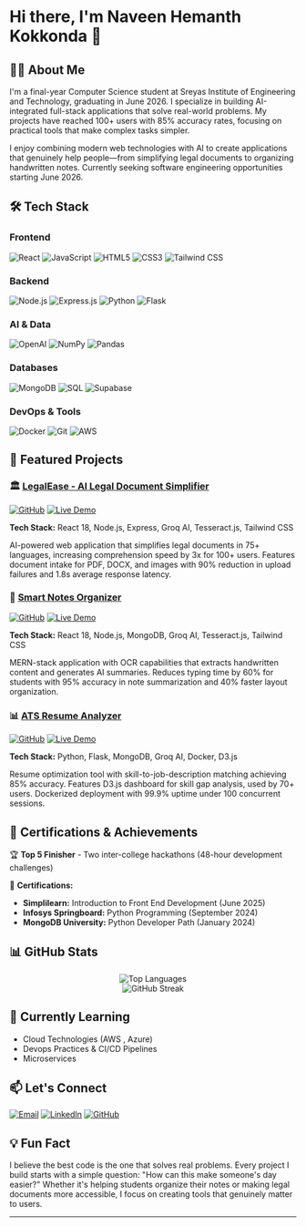 # Hi there, I'm Naveen Hemanth Kokkonda 👋

## 👨‍💻 About Me

I'm a final-year Computer Science student at Sreyas Institute of Engineering and Technology, graduating in June 2026. I specialize in building AI-integrated full-stack applications that solve real-world problems. My projects have reached 100+ users with 85% accuracy rates, focusing on practical tools that make complex tasks simpler.

I enjoy combining modern web technologies with AI to create applications that genuinely help people—from simplifying legal documents to organizing handwritten notes. Currently seeking software engineering opportunities starting June 2026.

## 🛠️ Tech Stack

### Frontend
![React](https://img.shields.io/badge/React-20232A?style=for-the-badge&logo=react&logoColor=61DAFB)
![JavaScript](https://img.shields.io/badge/JavaScript-F7DF1E?style=for-the-badge&logo=javascript&logoColor=black)
![HTML5](https://img.shields.io/badge/HTML5-E34F26?style=for-the-badge&logo=html5&logoColor=white)
![CSS3](https://img.shields.io/badge/CSS3-1572B6?style=for-the-badge&logo=css3&logoColor=white)
![Tailwind CSS](https://img.shields.io/badge/Tailwind_CSS-38B2AC?style=for-the-badge&logo=tailwind-css&logoColor=white)

### Backend
![Node.js](https://img.shields.io/badge/Node.js-43853D?style=for-the-badge&logo=node.js&logoColor=white)
![Express.js](https://img.shields.io/badge/Express.js-404D59?style=for-the-badge)
![Python](https://img.shields.io/badge/Python-3776AB?style=for-the-badge&logo=python&logoColor=white)
![Flask](https://img.shields.io/badge/Flask-000000?style=for-the-badge&logo=flask&logoColor=white)

### AI & Data
![OpenAI](https://img.shields.io/badge/OpenAI-412991?style=for-the-badge&logo=openai&logoColor=white)
![NumPy](https://img.shields.io/badge/numpy-%23013243.svg?style=for-the-badge&logo=numpy&logoColor=white)
![Pandas](https://img.shields.io/badge/pandas-%23150458.svg?style=for-the-badge&logo=pandas&logoColor=white)

### Databases
![MongoDB](https://img.shields.io/badge/MongoDB-4EA94B?style=for-the-badge&logo=mongodb&logoColor=white)
![SQL](https://img.shields.io/badge/SQL-316192?style=for-the-badge&logo=postgresql&logoColor=white)
![Supabase](https://img.shields.io/badge/Supabase-3ECF8E?style=for-the-badge&logo=supabase&logoColor=white)

### DevOps & Tools
![Docker](https://img.shields.io/badge/Docker-2496ED?style=for-the-badge&logo=docker&logoColor=white)
![Git](https://img.shields.io/badge/Git-F05032?style=for-the-badge&logo=git&logoColor=white)
![AWS](https://img.shields.io/badge/AWS-232F3E?style=for-the-badge&logo=amazon-aws&logoColor=white)

## 🚀 Featured Projects

### 🏛️ [LegalEase - AI Legal Document Simplifier](https://legalease-frontend-ihrt.onrender.com/)
[![GitHub](https://img.shields.io/badge/GitHub-100000?style=for-the-badge&logo=github&logoColor=white)](https://github.com/hemanth090/LegalEase)
[![Live Demo](https://img.shields.io/badge/Live-Demo-brightgreen?style=for-the-badge)](https://legalease-frontend-ihrt.onrender.com/)

**Tech Stack:** React 18, Node.js, Express, Groq AI, Tesseract.js, Tailwind CSS

AI-powered web application that simplifies legal documents in 75+ languages, increasing comprehension speed by 3x for 100+ users. Features document intake for PDF, DOCX, and images with 90% reduction in upload failures and 1.8s average response latency.

### 📝 [Smart Notes Organizer](https://smart-note-organizer-1.onrender.com/)
[![GitHub](https://img.shields.io/badge/GitHub-100000?style=for-the-badge&logo=github&logoColor=white)](https://github.com/hemanth090/Smart_Note_Organizer)
[![Live Demo](https://img.shields.io/badge/Live-Demo-brightgreen?style=for-the-badge)](https://smart-note-organizer-1.onrender.com/)

**Tech Stack:** React 18, Node.js, MongoDB, Groq AI, Tesseract.js, Tailwind CSS

MERN-stack application with OCR capabilities that extracts handwritten content and generates AI summaries. Reduces typing time by 60% for students with 95% accuracy in note summarization and 40% faster layout organization.

### 📊 [ATS Resume Analyzer](https://ats-v3.onrender.com/)
[![GitHub](https://img.shields.io/badge/GitHub-100000?style=for-the-badge&logo=github&logoColor=white)](https://github.com/hemanth090/ATS-V3)
[![Live Demo](https://img.shields.io/badge/Live-Demo-brightgreen?style=for-the-badge)](https://ats-v3.onrender.com/)

**Tech Stack:** Python, Flask, MongoDB, Groq AI, Docker, D3.js

Resume optimization tool with skill-to-job-description matching achieving 85% accuracy. Features D3.js dashboard for skill gap analysis, used by 70+ users. Dockerized deployment with 99.9% uptime under 100 concurrent sessions.

## 📜 Certifications & Achievements

🏆 **Top 5 Finisher** - Two inter-college hackathons (48-hour development challenges)

📜 **Certifications:**
- **Simplilearn:** Introduction to Front End Development (June 2025)
- **Infosys Springboard:** Python Programming (September 2024)
- **MongoDB University:** Python Developer Path (January 2024)

## 📊 GitHub Stats


<div align="center">
  <img src="https://github-readme-stats.vercel.app/api/top-langs/?username=hemanth090&layout=compact&theme=radical&hide_border=true" alt="Top Languages" />
</div>

<div align="center">
  <img src="https://github-readme-streak-stats.herokuapp.com/?user=hemanth090&theme=radical&hide_border=true" alt="GitHub Streak" />
</div>

## 🌱 Currently Learning

- Cloud Technologies (AWS , Azure)
- Devops Practices & CI/CD Pipelines
- Microservices

## 📫 Let's Connect

[![Email](https://img.shields.io/badge/Email-D14836?style=for-the-badge&logo=gmail&logoColor=white)](mailto:naveenhemanth4@gmail.com)
[![LinkedIn](https://img.shields.io/badge/LinkedIn-0077B5?style=for-the-badge&logo=linkedin&logoColor=white)](https://www.linkedin.com/in/hemanthkokkonda/)
[![GitHub](https://img.shields.io/badge/GitHub-100000?style=for-the-badge&logo=github&logoColor=white)](https://github.com/hemanth090)


## 💡 Fun Fact

I believe the best code is the one that solves real problems. Every project I build starts with a simple question: "How can this make someone's day easier?" Whether it's helping students organize their notes or making legal documents more accessible, I focus on creating tools that genuinely matter to users.

---

